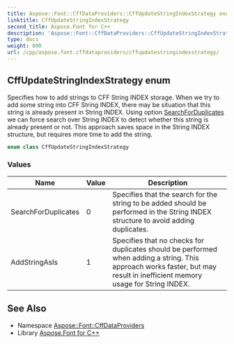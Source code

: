 ```yaml
---
title: Aspose::Font::CffDataProviders::CffUpdateStringIndexStrategy enum
linktitle: CffUpdateStringIndexStrategy
second_title: Aspose.Font for C++
description: 'Aspose::Font::CffDataProviders::CffUpdateStringIndexStrategy enum. Specifies how to add strings to CFF String INDEX storage. When we try to add some string into CFF String INDEX, there may be situation that this string is already present in String INDEX. Using option SearchForDuplicates we can force search over String INDEX to detect whether this string is already present or not. This approach saves space in the String INDEX structure, but requires more time to add the string in C++.'
type: docs
weight: 800
url: /cpp/aspose.font.cffdataproviders/cffupdatestringindexstrategy/
---
```

## CffUpdateStringIndexStrategy enum


Specifies how to add strings to CFF String INDEX storage. When we try to add some string into CFF String INDEX, there may be situation that this string is already present in String INDEX. Using option [SearchForDuplicates](./) we can force search over String INDEX to detect whether this string is already present or not. This approach saves space in the String INDEX structure, but requires more time to add the string.

```cpp
enum class CffUpdateStringIndexStrategy
```

### Values

| Name | Value | Description |
| --- | --- | --- |
| SearchForDuplicates | 0 | Specifies that the search for the string to be added should be performed in the String INDEX structure to avoid adding duplicates. |
| AddStringAsIs | 1 | Specifies that no checks for duplicates should be performed when adding a string. This approach works faster, but may result in inefficient memory usage for String INDEX. |

## See Also

* Namespace [Aspose::Font::CffDataProviders](../)
* Library [Aspose.Font for C++](../../)
